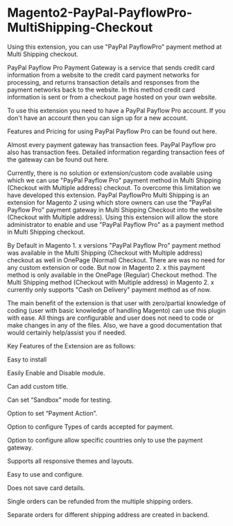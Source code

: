 # Magento2-PayPal-PayflowPro-MultiShipping-Checkout
Using this extension, you can use "PayPal PayflowPro" payment method at Multi Shipping checkout.

PayPal Payflow Pro Payment Gateway is a service that sends credit card information from a website to the credit card payment networks for processing, and returns transaction details and responses from the payment networks back to the website. In this method credit card information is sent or from a checkout page hosted on your own website.

To use this extension you need to have a PayPal Payflow Pro account. If you don't have an account then you can sign up for a new account.

Features and Pricing for using PayPal Payflow Pro can be found out here.

 

Almost every payment gateway has transaction fees. PayPal Payflow pro also has transaction fees. Detailed information regarding transaction fees of the gateway can be found out here.

Currently, there is no solution or extension/custom code available using which we can use "PayPal Payflow Pro" payment method in Multi Shipping (Checkout with Multiple address) checkout. To overcome this limitation we have developed this extension. PayPal PayflowPro Multi Shipping is an extension for Magento 2 using which store owners can use the "PayPal Payflow Pro" payment gateway in Multi Shipping Checkout into the website (Checkout with Multiple address). Using this extension will allow the store administrator to enable and use "PayPal Payflow Pro" as a payment method in Multi Shipping checkout.

By Default in Magento 1. x versions "PayPal Payflow Pro" payment method was available in the Multi Shipping (Checkout with Multiple address) checkout as well in OnePage (Normal) Checkout. There are was no need for any custom extension or code. But now in Magento 2. x this payment method is only available in the OnePage (Regular) Checkout method. The Multi Shipping method (Checkout with Multiple address) in Magento 2. x currently only supports "Cash on Delivery" payment method as of now.

The main benefit of the extension is that user with zero/partial knowledge of coding (user with basic knowledge of handling Magento) can use this plugin with ease. All things are configurable and user does not need to code or make changes in any of the files. Also, we have a good documentation that would certainly help/assist you if needed. 

Key Features of the Extension are as follows:

 

Easy to install

Easily Enable and Disable module.

Can add custom title.

Can set “Sandbox” mode for testing.

Option to set “Payment Action”.

Option to configure Types of cards accepted for payment.

Option to configure allow specific countries only to use the payment gateway.

Supports all responsive themes and layouts.

Easy to use and configure.

Does not save card details.

Single orders can be refunded from the multiple shipping orders.

Separate orders for different shipping address are created in backend.
